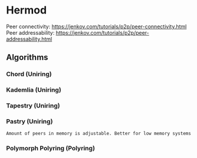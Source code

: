 # Hermod

Peer connectivity: https://jenkov.com/tutorials/p2p/peer-connectivity.html
Peer addressability: https://jenkov.com/tutorials/p2p/peer-addressability.html

## Algorithms

### Chord (Uniring)

### Kademlia (Uniring)

### Tapestry (Uniring)
### Pastry (Uniring)

    Amount of peers in memory is adjustable. Better for low memory systems

### Polymorph Polyring (Polyring)

